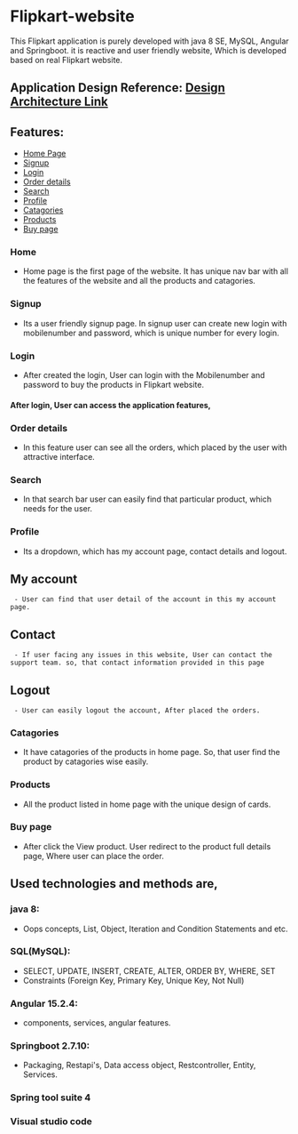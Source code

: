 # Flipkart-website

This Flipkart application is purely developed with java 8 SE, MySQL, Angular and Springboot. it is reactive and user friendly website, Which is developed based on real Flipkart website.

## Application Design Reference: [Design Architecture Link](https://drive.google.com/file/d/1Se2Ps2GRe72UTQQCJyXm8qwxw2i-IR1k/view?usp=share_link)

## Features:
   - [Home Page](#home)
   - [Signup](#create_account)
   - [Login](#login)
   - [Order details](#order)
   - [Search](#search)
   - [Profile](#profile)
   - [Catagories](#cata)
   - [Products](#product)
   - [Buy page](#buy)
   
### Home <a name = "home"></a>
   - Home page is the first page of the website. It has unique nav bar with all the features of the website and all the products and catagories.
### Signup <a name = "create_account"></a>
   - Its a user friendly signup page. In signup user can create new login with mobilenumber and password, which is unique number for every login.
### Login <a name = "login"></a>
   - After created the login, User can login with the Mobilenumber and password to buy the products in Flipkart website.
        
#### After login, User can access the application features,

### Order details <a name = "order"></a>
   - In this feature user can see all the orders, which placed by the user with attractive interface.
### Search <a name = "search"></a>
   - In that search bar user can easily find that particular product, which needs for the user.
### Profile <a name = "profile"></a>
   - Its a dropdown, which has my account page, contact details and logout.
   ## My account
     - User can find that user detail of the account in this my account page.
   ## Contact
     - If user facing any issues in this website, User can contact the support team. so, that contact information provided in this page
   ## Logout
     - User can easily logout the account, After placed the orders.
### Catagories <a name = "cata"></a>
   - It have catagories of the products in home page. So, that user find the product by catagories wise easily. 
### Products <a name = "product"></a>
   - All the product listed in home page with the unique design of cards. 
### Buy page <a name = "buy"></a>
   - After click the View product. User redirect to the product full details page, Where user can place the order.

## Used technologies and methods are,
### java 8: 
   - Oops concepts, List, Object, Iteration and Condition Statements and etc. 
### SQL(MySQL): 
   - SELECT, UPDATE, INSERT, CREATE, ALTER, ORDER BY, WHERE, SET
   - Constraints (Foreign Key, Primary Key, Unique Key, Not Null)
### Angular 15.2.4:
   - components, services, angular features.
### Springboot 2.7.10:
   - Packaging, Restapi's, Data access object, Restcontroller, Entity, Services.
### Spring tool suite 4
### Visual studio code
